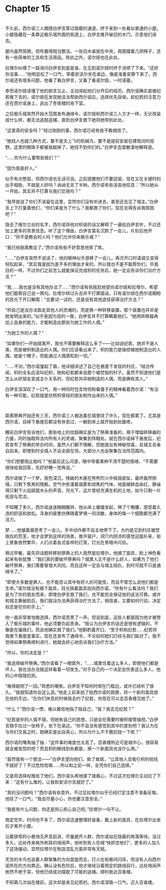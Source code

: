 # Chapter 15

<br>
不久前，西尔诺三人跟随白伊言穿过隐蔽的通道，终于来到一处看似普通的小屋。小屋隐藏在一条靠近极乐城外围的街道上，白伊言推开破旧的木门，示意他们进去。

屋内虽然简陋，但布置得相当整洁。一张旧木桌放在中央，周围摆着几把椅子，还有一些简单的工具和生活用品。除此之外，诺尔娅也在此处。

拉塔尔纠缠了一路询问白伊言到底是谁，在见到诺尔娅时终于消停了下来。“还好你没事……”他明显松了一口气，带着安洁尔坐在桌边，像是准备安静下来了。西尔诺还有很多问题，他看了看白伊言，又看了看诺尔娅，一时语塞。

幸而诺尔娅读懂了他的欲言又止，主动讲起他们分开后的经历。西尔诺确实是被纪若推下去的，诺尔娅在发现她没法帮助西尔诺后，选择优先自保，趁纪若的注意力还在西尔诺身上，逃出了苍夜楼的地下室。

之后极乐城突然开始大范围发布通缉令，诺尔娅和西尔诺三人方才一样，无论改装成什么样，都无法逃脱追捕，直到白伊言救下她将她带到此处。

“这里真的安全吗？”经过刚刚的事，西尔诺已经有些不敢相信了。

“她找人也就几种方式，要不是天上飞的机械鸟，要不是提前安装在建筑间的视野。这里的眼珠子都被我敲掉了，她找不到你们的。”白伊言态度散漫地解释道。

“……你为什么要帮助我们？”

“因为我是好人。”

似乎有点憋屈，但西尔诺也无话可说。之前提醒他们不要逗留，现在又在关键时刻出手相助，不就是人好吗？讷讷无言了半晌，西尔诺有些沮丧地叹息：“所以她从一开始，其实并不打算与我们交易吗？”

“我早就说了你们不该留在这里，显然你们没有听进去，甚至还去见了城主。”白伊言上下打量着他们，“你们来是为了什么？我都救了你们，现在总得告诉我原因吧？”

隐去了维尔兰丝的名字，西尔诺将他对枳说的话又解释了一遍给白伊言听，不过还加上更多的背景信息。听了这个理由，白伊言莫名沉默了一会儿，片刻后他开口：“你不是教会的人吗？他们允许你来极乐城？”

“我已经脱离教会了。”西尔诺有些不好意思地笑了笑。

“……”白伊言突然不说话了，他的眼神似乎游移了一会儿，再次开口时语调又变得轻松起来，“其实我是因为差不多的理由才来的，所以我也不是不能帮你们，毕竟目的一样。不过你们之前怎么就能保证完成枳的任务后，她一定会告诉你们治疗方法？”

“我……我也是没有其他办法了……”西尔诺有些尴尬地望向诺尔娅和拉塔尔，希望他们能帮自己说一两句。拉塔尔转过头去并不打算插话，只有诺尔娅在西尔诺期盼的目光下开口解围：“总要试一试的，还是说有其他途径获得治疗方法？”

“枳自己是没办法取走其他人的灵魂的，而是靠一种转移装置，那个装置也并非是她发明出来的。”似乎是因为目的一致，白伊言并不打算瞒着他们，“她用转移器再加上自身的能力，才能制造出那些为她工作的人偶。”

“为她工作的人偶？”

“如果你们一开始就离开，我也不需要解释这么多了——比如说纪若，她并不是人类，而是被枳制造出的人偶。你们应该看出来了，枳的能力是操控被她制造出的人偶。她是个瞎子，但能通过人偶感知到一切。”

“……不对。”西尔诺皱起了眉，他详细讲述了自己在悬崖下发现的村庄，“结合传闻，枳的全名应该叫纪枳，她和纪若都来自那个被焚毁的村子。虽然不知道他们是怎么从好朋友变成主仆关系的，但纪若并非她制造的人偶，而是确有其人。”

白伊言深深叹了一口气，用一种同时包含怜悯和看傻子的眼神看着西尔诺：“有没有一种可能，纪若就是仿照枳曾经的朋友制作出来的人偶。”

<br>

距离祭典开始还有三天，西尔诺三人被追着在城里绕了许久，现在都累了。尤其是西尔诺，自掉下悬崖后都没有休息过，一躺到床上就开始到处酸疼。

睡前白伊言告诉他们，那些地上的纹路确实是为了祭典准备的，用于增幅转移器的力量，同时抽取阵法内所有人的灵魂，聚集到阵眼处。就在西尔诺掉下悬崖后，纪若宣布了祭典的举办时间，虽然人们都不理解，但她提出有神秘惊喜，且城主会亲自前来。即使到时全城人不会全部在场，大部分人也会聚集在法阵范围内。

“你们想要阻止她吗？”他最后这么问道，眼中带着某种不清不楚的情绪，“不需要很快给我回答，先好好睡一觉再说。”

西尔诺做了一个梦。夜色深沉，残破的木屋在熊熊烈火中摇摇欲坠，最终轰然倒塌，只剩下焦黑的残骸。空气中弥漫着烟雾和烧焦的气味，地面被鲜血染红，静谧得只剩下火焰舔舐木头的声音。月光下，这片曾经充满生机的土地，如今只剩一片死寂与荒凉。

不知睡了多久，西尔诺迷迷糊糊醒转，他从床上缓缓坐起，伸了个懒腰，感受着久违的舒适和放松。浑身的疲惫仿佛随着梦境一同消散，身体的每一个细胞都充满了活力。

梦……他皱着眉思考了一会儿，手中动作都不自主地停下了。大约是见到村庄被焚毁后的荒芜，他才会梦到这样的场景。推开窗户，洞穴内阴凉的感觉迎面扑来，街上景象依然繁华，人们点着各式各样的灯笼，灯光在黑暗中闪烁。

用过早餐，最先将话题转移到祭典上的人竟然是拉塔尔。他摘了面具，脸上神色看起来有些犹豫：“我们真的要破坏祭典吗？城里人又不是什么好人，如果为了他们破坏祭典，我们需要冒很大风险。而且这样一定会与城主结仇，到时可就不只是通缉令了。”

“即使大多数是罪人，也不能否认其中有好人的可能性，而且不管怎么说他们都是生命。”诺尔娅没有摘下面具，目光隔着面具投向西尔诺，“你有什么看法吗？我们是为了你的朋友而来，即使白伊言救了我们，也不能完全保证他的说法可靠。或许和城主撕破脸后，我们就没办法再获得治疗方法了。相信谁，又要如何行动，决定权还是在你的手上。”

他一直非常害怕做选择，西尔诺苦笑了一声。但说到底，这些人都是因为他才被卷入了极乐城的事件，他必须要负起责来。“我认为白伊言的话还是很有逻辑的，不像是在骗我们，而且他确实救了我们。”他斟酌着开口，“至于枳和纪若……纪若将我推下悬崖是事实，现在还发布了通缉令，不论如何她们已经与我们敌对了。我不觉得如果祭典顺利进行，她就会好心地告诉我们治疗方法。”

“所以，你的决定是？”

“我选择破坏祭典。”西尔诺看了一眼窗外，“……城里住着这么多人，即使他们都是坏人，我也没办法就这样看着一切发生。”对于自己的一个决定会伤害这么多人，他的心中隐隐抗拒。

“难得聪明了一回。”熟悉的嘲笑。白伊言不知何时倚在门框边，或许已经听了很久。“我就知道你会这么选。”他走上前来拍了拍西尔诺的肩膀，将一个新的面具放在他的手边，“在你们休息的时候我去约了纪若，你现在可以去百香楼见她了。”

“什么？”西尔诺一愣，难以置信地指了指自己，“我？我去见纪若？”

“纪若是枳的人偶不错，但她有自己的思想，只是会在需要时被枳接管操控。”白伊言随手拉过一张椅子，坐下在桌边，“你不会没有感觉到其中的差别吧？我认为在与你们交易之时，她确实是出自真心，所以为什么不干脆拉拢一下呢？”

西尔诺的嘴角抽了抽：“这件事的难度也太高了。百香楼附近可是城中心，很容易就会被发现的吧？而且枳的眼线到处都是，换一个新面具也没什么用。”

“虽然我有一个想法——”白伊言望向他们，耸了耸肩，“让其他人去吸引枳的视线不就好了？不过危险性嘛……所以和之前一样，全凭你们自己选择。”

又是将选择权推给了他们，西尔诺头疼地揉了揉眉心，不过这次拉塔尔主动应了下来：“这有什么难的，让我和安洁尔去就好了。”

“真的没问题吗？”西尔诺有些意外，不过见拉塔尔似乎已经打定注意不准备反悔，他叹了一口气，“我会尽量小心，你也要注意安全。”

“我能有什么问题，你还是担心担心自己吧。”拉塔尔一句不让。

商定完毕，时间也不多了，西尔诺迅速整理好装备，戴上新的面具，在拉塔尔出发后才离开小屋。

沿着狭窄的小巷悄无声息前进，尽量避开人群，西尔诺站在隐蔽的角落等待。没过多久，远处传来格外刺耳的喧闹声，他听到有人在喊“快抓住他们”，更多的人加入了这场骚动，显然拉塔尔在制造混乱方面非常有天赋。

天空的木鸟也追着人群聚集的方向盘旋而去，灯火在街巷间闪烁，但没有人向西尔诺所在的方向靠近。确认没有危险后，他才继续沿着预定的路线前行，远处喧闹声依然不绝于耳，但他已经成功摆脱了可能的追捕，顺利抵达百香楼。

不知第几次站在楼前，这次却是来见纪若的。西尔诺深吸一口气，迈入百香楼。
